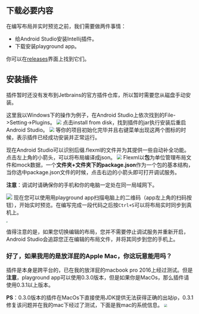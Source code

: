 ## 下载必要内容
在编写布局并实时预览之前，我们需要做两件事情：
* 给Android Studio安装Intellij插件。
* 下载安装playground app。

你可以在[releases](https://github.com/sanyuankexie/Flexml/releases)界面上找到它们。

## 安装插件

插件暂时还没有发布到Jetbrains的官方插件仓库，所以暂时需要您从磁盘手动安装。

这里我以Windows下的操作为例子，在Android Studio上依次找到的File->Setting->Plugins。
<img src="https://i.loli.net/2020/02/21/xEMjaQe9nhsW7qT.png" style="zoom: 80%;" />
点击install from disk，找到插件的jar执行安装后重启Android Studio。
<img src="https://i.loli.net/2020/02/21/oiYmGT2PdZs5E1C.png" style="zoom: 80%;" />
等你的项目初始化完毕并且右键菜单出现这两个图标的时候，表示插件已经成功安装并正常运行。

现在Android Studio可以识别后缀.flexml的文件并为其提供一些自动补全功能。点击左上角的小箭头，可以将布局编译成json。
<img src="https://i.loli.net/2020/02/21/vB871NSb3wMPpqy.png" style="zoom:80%;" />
Flexml以**包**为单位管理布局文件和mock数据，一个**文件夹+文件夹下的package.json**作为一个包的基本结构，当你选中package.json文件的时候，点击右边的小箭头即可打开调试服务。

**注意**：调试时请确保你的手机和你的电脑一定处在同一局域网下。

![](https://i.loli.net/2020/02/21/6PugQDTYzCdE9Wi.png)
现在您可以使用用playground app扫描电脑上的二维码（app左上角的扫码按钮），开始实时预览。在编写完成一段代码之后按`Ctrl+S`可以将布局实时同步到真机上。

<img src="https://i.loli.net/2020/02/21/ekBAgCSdrMWcOI8.jpg" style="zoom: 25%;" />

值得注意的是，如果您切换编辑的布局，您并不需要停止调试服务并重新开启，Android Studio会追踪您正在编辑的布局文件，并将其同步到您的手机上。

### 好了，如果我用的是放洋屁的Apple Mac，你这玩意能用吗？

插件是本身是跨平台的，已在我的放洋屁的macbook pro 2016上经过测试。但是**注意**，playground app可以使用0.3.0版本，但是如果你是MacOs，那么插件请使用0.3.1以上版本。

**PS**：0.3.0版本的插件在MacOs下直接使用JDK提供无法获得正确的出站ip，0.3.1修复该问题并在我的mac下经过了测试，下面是我mac的系统信息。
<img src="https://i.loli.net/2020/02/22/gDM4SXFaHQTmo1B.png" style="zoom:50%;" />
